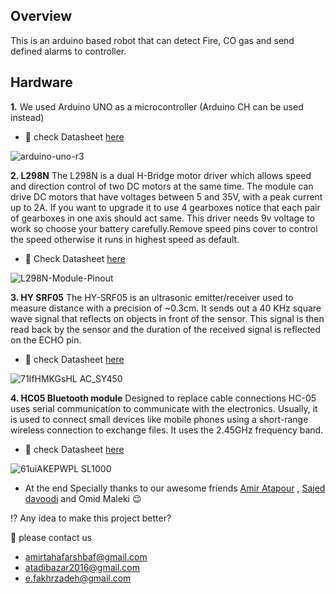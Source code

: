 ## Overview 

This is an arduino based robot that can detect Fire, CO gas and send defined alarms to controller.




## Hardware 
**1.** We used Arduino UNO as a microcontroller (Arduino CH can be used instead)

- :pushpin:	 check Datasheet [here](https://docs.arduino.cc/resources/datasheets/A000066-datasheet.pdf)

![arduino-uno-r3](https://user-images.githubusercontent.com/79377894/207100737-8ac57d72-b788-4916-b25a-ad8c26017737.jpeg)


**2. L298N** 
The L298N is a dual H-Bridge motor driver which allows speed and direction control of two DC motors at the same time. The module can drive DC motors that have voltages between 5 and 35V, with a peak current up to 2A.
If you want to upgrade it to use 4 gearboxes notice that each pair of gearboxes in one axis should act same. This driver needs 9v voltage to work so choose your battery carefully.Remove speed pins cover to control the speed otherwise it runs in highest speed as default.

- :pushpin:	 Check Datasheet [here](https://components101.com/sites/default/files/component_datasheet/L298N-Motor-Driver-Datasheet.pdf)

![L298N-Module-Pinout](https://user-images.githubusercontent.com/79377894/207098358-5c0fe90d-50ac-4b91-9aca-4314d2df1335.jpg)

**3. HY SRF05** 
The HY-SRF05 is an ultrasonic emitter/receiver used to measure distance with a precision of ~0.3cm. It sends out a 40 KHz square wave signal that reflects on objects in front of the sensor. This signal is then read back by the sensor and the duration of the received signal is reflected on the ECHO pin.

- :pushpin:	check Datasheet [here](https://www.micros.com.pl/mediaserver/M_HY-SRF05_0003.pdf)

![71IfHMKGsHL _AC_SY450_](https://user-images.githubusercontent.com/79377894/207102423-369e860b-baa1-4dcf-b724-ee1499a1d19e.jpg)

**4. HC05 Bluetooth module** Designed to replace cable connections HC-05 uses serial communication to communicate with the electronics. Usually, it is used to connect small devices like mobile phones using a short-range wireless connection to exchange files. It uses the 2.45GHz frequency band.

- :pushpin:	check Datasheet [here](https://components101.com/sites/default/files/component_datasheet/HC-05%20Datasheet.pdf)

![61uiAKEPWPL _SL1000_](https://user-images.githubusercontent.com/79377894/207105268-fa7e045a-3bb6-4cdb-91a7-8120662943fd.jpg)

- At the end Specially thanks to our awesome friends [Amir Atapour](https://github.com/Amiratpr) , [Sajed davoodi](https://github.com/Sdavoodi) and Omid Maleki :wink:

:interrobang:	 Any idea to make this project better?

:envelope_with_arrow:	 please contact us

- amirtahafarshbaf@gmail.com 
- atadibazar2016@gmail.com
- e.fakhrzadeh@gmail.com
